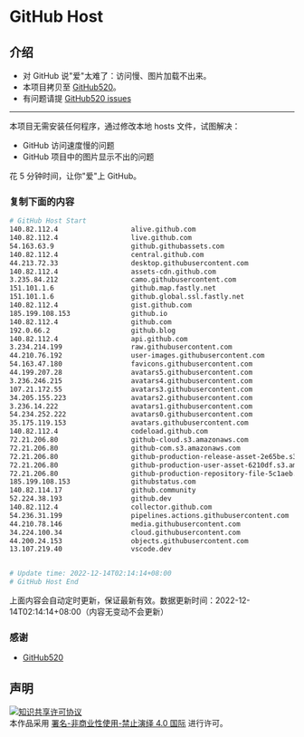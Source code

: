 # GitHub Host
## 介绍
- 对 GitHub 说"爱"太难了：访问慢、图片加载不出来。
- 本项目拷贝至 [GitHub520](https://github.com/521xueweihan/GitHub520)。
- 有问题请提 [GitHub520 issues](https://github.com/521xueweihan/GitHub520/issues/new)

---

本项目无需安装任何程序，通过修改本地 hosts 文件，试图解决：
- GitHub 访问速度慢的问题
- GitHub 项目中的图片显示不出的问题

花 5 分钟时间，让你"爱"上 GitHub。

### 复制下面的内容
```bash
# GitHub Host Start
140.82.112.4                  alive.github.com
140.82.112.4                  live.github.com
54.163.63.9                   github.githubassets.com
140.82.112.4                  central.github.com
44.213.72.33                  desktop.githubusercontent.com
140.82.112.4                  assets-cdn.github.com
3.235.84.212                  camo.githubusercontent.com
151.101.1.6                   github.map.fastly.net
151.101.1.6                   github.global.ssl.fastly.net
140.82.112.4                  gist.github.com
185.199.108.153               github.io
140.82.112.4                  github.com
192.0.66.2                    github.blog
140.82.112.4                  api.github.com
3.234.214.199                 raw.githubusercontent.com
44.210.76.192                 user-images.githubusercontent.com
54.163.47.180                 favicons.githubusercontent.com
44.199.207.28                 avatars5.githubusercontent.com
3.236.246.215                 avatars4.githubusercontent.com
107.21.172.55                 avatars3.githubusercontent.com
34.205.155.223                avatars2.githubusercontent.com
3.236.14.222                  avatars1.githubusercontent.com
54.234.252.222                avatars0.githubusercontent.com
35.175.119.153                avatars.githubusercontent.com
140.82.112.4                  codeload.github.com
72.21.206.80                  github-cloud.s3.amazonaws.com
72.21.206.80                  github-com.s3.amazonaws.com
72.21.206.80                  github-production-release-asset-2e65be.s3.amazonaws.com
72.21.206.80                  github-production-user-asset-6210df.s3.amazonaws.com
72.21.206.80                  github-production-repository-file-5c1aeb.s3.amazonaws.com
185.199.108.153               githubstatus.com
140.82.114.17                 github.community
52.224.38.193                 github.dev
140.82.112.4                  collector.github.com
54.236.31.199                 pipelines.actions.githubusercontent.com
44.210.78.146                 media.githubusercontent.com
34.224.100.34                 cloud.githubusercontent.com
44.200.24.153                 objects.githubusercontent.com
13.107.219.40                 vscode.dev


# Update time: 2022-12-14T02:14:14+08:00
# GitHub Host End

```
上面内容会自动定时更新，保证最新有效。数据更新时间：2022-12-14T02:14:14+08:00（内容无变动不会更新）

### 感谢

- [GitHub520](https://github.com/521xueweihan/GitHub520)

## 声明
<a rel="license" href="https://creativecommons.org/licenses/by-nc-nd/4.0/deed.zh"><img alt="知识共享许可协议" style="border-width: 0" src="https://licensebuttons.net/l/by-nc-nd/4.0/88x31.png"></a><br>本作品采用 <a rel="license" href="https://creativecommons.org/licenses/by-nc-nd/4.0/deed.zh">署名-非商业性使用-禁止演绎 4.0 国际</a> 进行许可。
